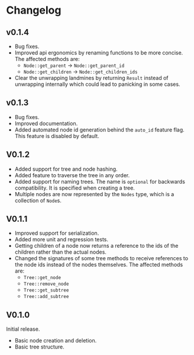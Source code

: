 # Changelog

## v0.1.4

- Bug fixes.
- Improved api ergonomics by renaming functions to be more concise. The affected methods are:
    - `Node::get_parent` -> `Node::get_parent_id`
    - `Node::get_children` -> `Node::get_children_ids`
- Clear the unwrapping landmines by returning `Result` instead of unwrapping internally which could lead to panicking in
  some cases.

## v0.1.3

- Bug fixes.
- Improved documentation.
- Added automated node id generation behind the `auto_id` feature flag. This feature is disabled by default.

## V0.1.2

- Added support for tree and node hashing.
- Added feature to traverse the tree in any order.
- Added support for naming trees. The name is `optional` for backwards compatibility. It is specified when creating a
  tree.
- Multiple nodes are now represented by the `Nodes` type, which is a collection of `Node`s.

## V0.1.1

- Improved support for serialization.
- Added more unit and regression tests.
- Getting children of a node now returns a reference to the ids of the children rather than the actual nodes.
- Changed the signatures of some tree methods to receive references to the node ids instead of the nodes themselves. The
  affected methods are:
    - `Tree::get_node`
    - `Tree::remove_node`
    - `Tree::get_subtree`
    - `Tree::add_subtree`

## V0.1.0

Initial release.

- Basic node creation and deletion.
- Basic tree structure.
